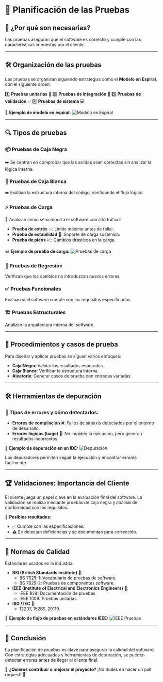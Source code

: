 # 📌 Planificación de las Pruebas

## 🚀 ¿Por qué son necesarias?
Las pruebas aseguran que el software es correcto y cumple con las características impuestas por el cliente.

---

## 🛠️ Organización de las pruebas
Las pruebas se organizan siguiendo estrategias como el **Modelo en Espiral**, con el siguiente orden:

1️⃣ **Pruebas unitarias** 🧩
2️⃣ **Pruebas de integración** 🔄
3️⃣ **Pruebas de validación** ✅
4️⃣ **Pruebas de sistema** 💻

📌 **Ejemplo de modelo en espiral:**
![Modelo en Espiral](https://upload.wikimedia.org/wikipedia/commons/1/1b/Spiral_model_%28Boehm%2C_1988%29.png)

---

## 🔍 Tipos de pruebas

### 📦 Pruebas de Caja Negra
➡️ Se centran en comprobar que las salidas sean correctas sin analizar la lógica interna.

### 🔎 Pruebas de Caja Blanca
➡️ Evalúan la estructura interna del código, verificando el flujo lógico.

### ⚡ Pruebas de Carga
📌 Analizan cómo se comporta el software con alto tráfico:

- **Prueba de estrés** 💥: Límite máximo antes de fallar.
- **Prueba de estabilidad** 🔄: Soporte de carga sostenida.
- **Prueba de picos** 📈: Cambios drásticos en la carga.

📊 **Ejemplo de prueba de carga:**
![Pruebas de carga](https://upload.wikimedia.org/wikipedia/commons/5/5e/LoadTestingDiagram.png)

### 🔄 Pruebas de Regresión
Verifican que los cambios no introduzcan nuevos errores.

### ✅ Pruebas Funcionales
Evalúan si el software cumple con los requisitos especificados.

### 🏗️ Pruebas Estructurales
Analizan la arquitectura interna del software.

---

## 📝 Procedimientos y casos de prueba
Para diseñar y aplicar pruebas se siguen varios enfoques:

- **Caja Negra**: Validar los resultados esperados.
- **Caja Blanca**: Verificar la estructura interna.
- **Aleatorio**: Generar casos de prueba con entradas variadas.

---

## 🛠️ Herramientas de depuración
### 🐞 Tipos de errores y cómo detectarlos:
- **Errores de compilación** ❌: Fallos de sintaxis detectados por el entorno de desarrollo.
- **Errores lógicos (bugs)** 🐛: No impiden la ejecución, pero generan resultados incorrectos.

📌 **Ejemplo de depuración en un IDE:**
![Depuración](https://upload.wikimedia.org/wikipedia/commons/6/6c/GDB_Debugger.png)

Los depuradores permiten seguir la ejecución y encontrar errores fácilmente.

---

## 🏆 Validaciones: Importancia del Cliente
El cliente juega un papel clave en la evaluación final del software. La validación se realiza mediante pruebas de caja negra y análisis de conformidad con los requisitos.

📌 **Posibles resultados:**
- ✅ Cumple con las especificaciones.
- ⚠️ Se detectan deficiencias y se documentan para corrección.

---

## 📏 Normas de Calidad
Estándares usados en la industria:

- **BSI (British Standards Institute)** 📘:
  - BS 7925-1: Vocabulario de pruebas de software.
  - BS 7925-2: Pruebas de componentes software.
- **IEEE (Institute of Electrical and Electronics Engineers)** 📗:
  - IEEE 829: Documentación de pruebas.
  - IEEE 1008: Pruebas unitarias.
- **ISO / IEC** 📕:
  - 12207, 15289, 29119.

📌 **Ejemplo de flujo de pruebas en estándares IEEE:**
![IEEE Pruebas](https://upload.wikimedia.org/wikipedia/commons/4/41/Testing-life-cycle.png)

---

## 🎯 Conclusión
La planificación de pruebas es clave para asegurar la calidad del software. Con estrategias adecuadas y herramientas de depuración, se pueden detectar errores antes de llegar al cliente final.

🔗 **¿Quieres contribuir o mejorar el proyecto?** ¡No dudes en hacer un pull request! 🚀
